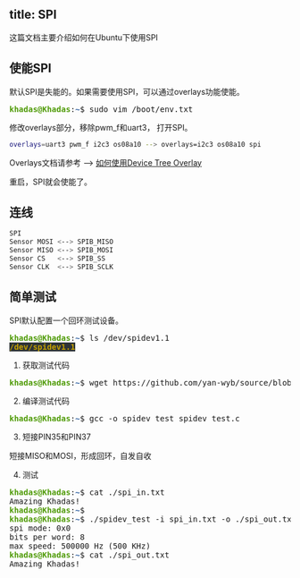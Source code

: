 title: SPI
---

这篇文档主要介绍如何在Ubuntu下使用SPI

## 使能SPI

默认SPI是失能的。如果需要使用SPI，可以通过overlays功能使能。

<pre><font color="#4E9A06"><b>khadas@Khadas</b></font>:<font color="#3465A4"><b>~</b></font>$ sudo vim /boot/env.txt</pre>

修改overlays部分，移除pwm_f和uart3， 打开SPI。

```sh
overlays=uart3 pwm_f i2c3 os08a10 --> overlays=i2c3 os08a10 spi
```

Overlays文档请参考 --> [如何使用Device Tree Overlay](./DeviceTreeOverlay.html)

重启，SPI就会使能了。

## 连线

```sh
SPI
Sensor MOSI <--> SPIB_MISO
Sensor MISO <--> SPIB_MOSI
Sensor CS   <--> SPIB_SS
Sensor CLK  <--> SPIB_SCLK
```

## 简单测试

SPI默认配置一个回环测试设备。

<pre><font color="#4E9A06"><b>khadas@Khadas</b></font>:<font color="#3465A4"><b>~</b></font>$ ls /dev/spidev1.1
<span style="background-color:#2E3436"><font color="#C4A000"><b>/dev/spidev1.1</b></font></span></pre>


1. 获取测试代码

<pre><font color="#4E9A06"><b>khadas@Khadas</b></font>:<font color="#3465A4"><b>~</b></font>$ wget https://github.com/yan-wyb/source/blob/master/c%26c%2B%2B/embedded/app/spi/spi_test/spidev_test.c</pre>

2. 编译测试代码

<pre><font color="#4E9A06"><b>khadas@Khadas</b></font>:<font color="#3465A4"><b>~</b></font>$ gcc -o spidev_test spidev_test.c</pre>

3. 短接PIN35和PIN37

短接MISO和MOSI，形成回环，自发自收

4. 测试

<pre><font color="#4E9A06"><b>khadas@Khadas</b></font>:<font color="#3465A4"><b>~</b></font>$ cat ./spi_in.txt
Amazing Khadas!
<font color="#4E9A06"><b>khadas@Khadas</b></font>:<font color="#3465A4"><b>~</b></font>$
<font color="#4E9A06"><b>khadas@Khadas</b></font>:<font color="#3465A4"><b>~</b></font>$ ./spidev_test -i spi_in.txt -o ./spi_out.txt
spi mode: 0x0
bits per word: 8
max speed: 500000 Hz (500 KHz)
<font color="#4E9A06"><b>khadas@Khadas</b></font>:<font color="#3465A4"><b>~</b></font>$ cat ./spi_out.txt
Amazing Khadas!</pre>
